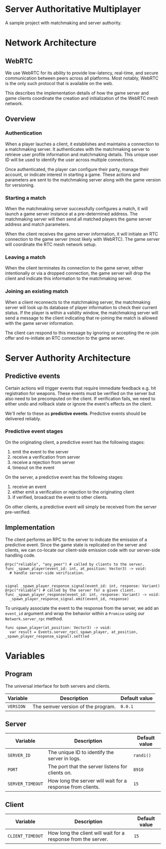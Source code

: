 # Server Authoritative Multiplayer

A sample project with matchmaking and server authority.

# Network Architecture

## WebRTC

We use WebRTC for its ability to provide low-latency, real-time, and secure communication between peers across all platforms. Most notably, WebRTC is the only such protocol that is available on the web.

This describes the implementation details of how the game server and game clients coordinate the creation and initialization of the WebRTC mesh network.

## Overview

### Authentication

When a player lauches a client, it establishes and maintains a connection to a matchmaking server. It authenticates with the matchmaking server to retrieve user profile information and matchmaking details. This unique user ID will be used to identify the user across multiple connections.

Once authenticated, the player can configure their party, manage their account, or indicate interest in starting a game. These actions and parameters are sent to the matchmaking server along with the game version for versioning.

### Starting a match

When the matchmaking server successfully configures a match, it will launch a game server instance at a pre-determined address. The matchmaking server will then send all matched players the game server address and match parameters.

When the client receives the game server information, it will initiate an RTC connection to the game server (most likely with WebRTC). The game server will coordinate the RTC mesh network setup.

### Leaving a match

When the client terminates its connection to the game server, either intentionally or via a dropped connection, the game server will drop the client and indicate this information to the matchmaking server.

### Joining an existing match

When a client reconnects to the matchmaking server, the matchmaking server will look up its database of player information to check their current status. If the player is within a validity window, the matchmaking server will send a message to the client indicating that re-joining the match is allowed with the game server information.

The client can respond to this message by ignoring or accepting the re-join offer and re-initiate an RTC connection to the game server.

# Server Authority Architecture

## Predictive events

Certain actions will trigger events that require immediate feedback e.g. hit registration for weapons. These events must be verified on the server but also need to be precomputed on the client. If verification fails, we need to either undo and rollback state or ignore the event's effects on the client.

We'll refer to these as **predictive events**. Predictive events should be delivered reliably.

### Predictive event stages

On the originating client, a predictive event has the following stages:

1. emit the event to the server
2. receive a verification from server
3. receive a rejection from server
4. timeout on the event

On the server, a predictive event has the following stages:

1. receive an event
2. either emit a verification or rejection to the originating client
3. if verified, broadcast the event to other clients.

On other clients, a predictive event will simply be received from the server pre-verified.

## Implementation

The client performs an RPC to the server to indicate the emission of a predictive event. Since the game state is replicated on the server and clients, we can co-locate our client-side emission code with our server-side handling code.

```gdscript
@rpc("reliable", "any_peer") # called by clients to the server.
func _spawn_player(event_id: int, at_position: Vector3) -> void:
  # handle server-side verification.


signal _spawn_player_response_signal(event_id: int, response: Variant)
@rpc("reliable") # called by the server for a given client.
func _spawn_player_response(event_id: int, response: Variant) -> void:
  _spawn_player_response_signal.emit(event_id, response)
```

To uniquely associate the event to the response from the server, we add an `event_id` argument and wrap the behavior within a `Promise` using our `Network.server_rpc` method.

```gdscript
func spawn_player(at_position: Vector3) -> void:
  var result = Events.server_rpc(_spawn_player, at_position, _spawn_player_response_signal).settled
```

# Variables

## Program

The universal interface for both servers and clients.

| Variable  | Description                        | Default value |
| --------- | ---------------------------------- | ------------- |
| `VERSION` | The semver version of the program. | `0.0.1`       |

## Server

| Variable         | Description                                                | Default value |
| ---------------- | ---------------------------------------------------------- | ------------- |
| `SERVER_ID`      | The unique ID to identify the server in logs.              | `randi()`     |
| `PORT`           | The port that the server listens for clients on.           | `8910`        |
| `SERVER_TIMEOUT` | How long the server will wait for a response from clients. | `15`          |

## Client

| Variable         | Description                                                   | Default value |
| ---------------- | ------------------------------------------------------------- | ------------- |
| `CLIENT_TIMEOUT` | How long the client will wait for a response from the server. | `15`          |
